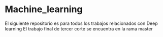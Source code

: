 # Machine_learning
El siguiente repositorio es para todos los trabajos relacionados con Deep learning
El trabajo final de tercer corte se encuentra en la rama master
